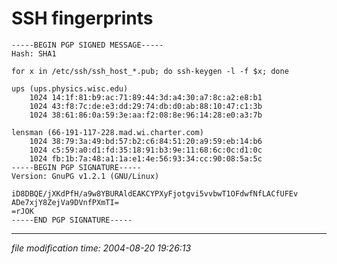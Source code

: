 SSH fingerprints
================

    
    -----BEGIN PGP SIGNED MESSAGE-----
    Hash: SHA1
    
    for x in /etc/ssh/ssh_host_*.pub; do ssh-keygen -l -f $x; done
    
    ups	(ups.physics.wisc.edu)
    	1024 14:1f:81:b9:ac:71:89:44:3d:a4:30:a7:8c:a2:e8:b1
    	1024 43:f8:7c:de:e3:dd:29:74:db:d0:ab:88:10:47:c1:3b  
    	1024 38:61:86:0a:59:3e:aa:f2:08:8e:96:14:28:e0:a3:7b
    
    lensman	(66-191-117-228.mad.wi.charter.com)
    	1024 38:79:3a:49:bd:57:b2:c6:84:51:20:a9:59:eb:14:b6
    	1024 c5:59:a0:d1:fd:35:18:91:b3:9e:11:68:6c:0c:d1:0c
    	1024 fb:1b:7a:48:a1:1a:e1:4e:56:93:34:cc:90:08:5a:5c
    -----BEGIN PGP SIGNATURE-----
    Version: GnuPG v1.2.1 (GNU/Linux)
    
    iD8DBQE/jXKdPfH/a9w8YBURAldEAKCYPXyFjotgvi5vvbwT1OFdwfNfLACfUFEv
    ADe7xjY8ZejVa9DVnfPXmTI=
    =rJOK
    -----END PGP SIGNATURE-----
    

* * *

<div class="rightside"><em>file modification time: 2004-08-20 19:26:13</em></div>


